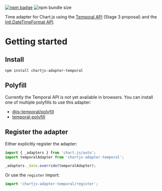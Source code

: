 [![npm badge](https://img.shields.io/npm/v/chartjs-adapter-temporal)](https://www.npmjs.com/package/chartjs-adapter-temporal)
![npm bundle size](https://img.shields.io/bundlephobia/minzip/chartjs-adapter-temporal)

Time adapter for Chart.js using the [Temporal API](https://github.com/tc39/proposal-temporal) (Stage 3 proposal) and the [Intl.DateTimeFormat API](https://developer.mozilla.org/en-US/docs/Web/JavaScript/Reference/Global_Objects/Intl/DateTimeFormat).

# Getting started

## Install

```
npm install chartjs-adapter-temporal
```

## Polyfill

Currently the Temporal API is not yet available in browsers. You can install one of multiple polyfills to use this adapter:

- [@js-temporal/polyfill
  ](https://www.npmjs.com/package/@js-temporal/polyfill)
- [temporal-polyfill](https://www.npmjs.com/package/temporal-polyfill)

## Register the adapter

Either explicitly register the adapter:

```ts
import { _adapters } from 'chart.js/auto';
import temporalAdapter from 'chartjs-adapter-temporal';

_adapters._date.override(temporalAdapter);
```

Or use the `register` import:

```ts
import 'chartjs-adapter-temporal/register';
```
